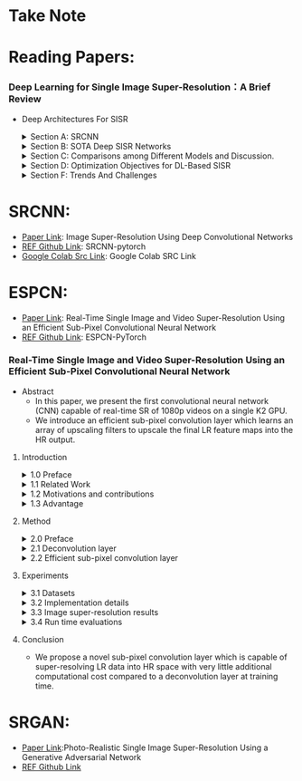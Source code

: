 # Take Note

# Reading Papers:
### Deep Learning for Single Image Super-Resolution：A Brief Review
* Deep Architectures For SISR
    <details>
    <summary> Section A: SRCNN </summary>

    * A three-layer CNN.
    * The filter size of each layer are [`64 x 1 x 9 x 9`, `32 x 64 x 5 x 5`, `1 x 32 x 5 x 5`]
    * The functions of these three nonlinear transformations are `(1) Patch extraction, (2) Nonlinear mapping, (3) Reconstuction`.
    * The loss function：mean square error (MSE).
    * We argue that its acclaim is owing to the CNN's strong capability of learning valid representations from big data in an end-to-end manner.
    </details>
    <details>
    <summary> Section B: SOTA Deep SISR Networks </summary>

    * Learning Effective Upsampling with CNN 
        * FSRCNN is the first work to use normal deconvolution layer to reconstruct HR images from LR feature maps.
        * ESPCN
            * Efficient Subpixel Convolution Layer
            * Rather than increasing resolution by explicitly enlarging feature maps as the deconvolution layer does, ESPCN extends the channels of the output features for storing the extra points to increase resolution and then rearranges these points to obtain the HR output through a specific mapping criterion.
        
    * The Deeper, The Better
        * VDSR is the first very deep model used in SISR.
            * The second contribution is the residual learning.
        * DRCN
            * To overcome the difficulties of training a deep recursive CNN, a multisupervised strategy is applied, and the result can be regarded as the fusion of 16 intermediate results.
        * SRResNet
            * It composed of 16 residual units (a residual unit consists of two nonlinear convolutions with residual learning.)
        * DRRN
        * DRCN
            * Then, to accommodate parameter reduction, each block shares the same parameters and is reused recursively.
        * EDSR
            * Remove the usage of BN.
            * Increases the number of output features of each layer on a large scale.
        * MDSR
            * Achieve the multiscale architecture.
        * SRDenseNet

    * Combining Properties of the SISR process with the Design of the CNN Frame
        * Combining sparse coding with deep NN
        * Learning to ensemble by NN
        * Deep architectures with progressive methodology
            * DEGREE
            * LapSRN: Generate SR of different scales progressively.
            * PixelSR: 
                * Leverage conditional autoregresive models to generate SR pixel-by-pixel.
                * First applies conditional PixelCNN to SISR.
        * Deep architectures with backprojection
        * Usage of additional information from LR
            * DEGREE: takes the edge map of LR as another input.
            * SFT-GAN: extra semantic information of LR for better perceptual quality.
        * Reconstruction-based frameworks based on priors offered by deep NN
            * IRCNN: they first trained a series of CNN-based denoisers with different noise levels and took backprojection as the reconstruction part.
        * Deep architectures with internal examples
            * ZSSR: 
                * the first literature combining deep architectures with interal-example learning.
                * However, this approach will increase runtime immensely.
    </details>
    <details>
    <summary> Section C: Comparisons among Different Models and Discussion. </summary>
    
    * PSNR/SSIM for measuring reconstruction quality
    * Number of parameters of NN for measuring storage efficiency (Params)
    * Number of composite multiply-accumulate operations for measuring computational efficiency (Mult&Adds)
    * MAYBE use ESPCN because the parameters is much smaller than others and its Mult&Adds is also smaller.
    * MAYBE use SRGAN because it's GAN-based.
    </details>
    <details>
    <summary> Section D: Optimization Objectives for DL-Based SISR </summary>

    * Benchmark of Optimization Objectives for DL-based SISR
        * MSE favors a high PSNR.
    * Objective Functions Based on non-Gaussian Additive Noises
    * Optimizing Forward KLD with Nonparametric Estimation
    
    * Section E: Characters of Different Objective Fucntions
    </details>
    <details>        
    <summary> Section F: Trends And Challenges </summary>
    
    * Lighter Deep Architectures for Efficient SISR.
    * More Effective DL Algorithms for Large-scale SISR and SISR with Unknow Corruption.
    * Theoretical Understanding of Deep Models for SISR.
    * More Rational Assessment Criteria for SISR in Different Applications.
    </details>
# SRCNN: 
* [Paper Link](https://arxiv.org/abs/1501.00092): Image Super-Resolution Using Deep Convolutional Networks
* [REF Github Link](https://github.com/yjn870/SRCNN-pytorch): SRCNN-pytorch
* [Google Colab Src Link](https://colab.research.google.com/drive/16nYeVokmDM_1cc_bi6z0Zu-MX9MRTbU3#scrollTo=GgR0KL5H2zv8): Google Colab SRC Link
# ESPCN:
* [Paper Link](https://arxiv.org/abs/1609.05158): Real-Time Single Image and Video Super-Resolution Using an Efficient Sub-Pixel Convolutional Neural Network
* [REF Github Link](https://github.com/Lornatang/ESPCN-PyTorch/blob/a3804d810e1416356c9e2b0bbb1619e39fa858d4/espcn_pytorch/model.py#L18): ESPCN-PyTorch
### Real-Time Single Image and Video Super-Resolution Using an Efficient Sub-Pixel Convolutional Neural Network
* Abstract
    * In this paper, we present the first convolutional neural network (CNN) capable of real-time SR of 1080p videos on a single K2 GPU.
    * We introduce an efficient sub-pixel convolution layer which learns an array of upscaling filters to upscale the final LR feature maps into the HR output.

1. Introduction
    <details>
    <summary> 1.0 Preface </summary>

    * The global SR problem assumes LR data to be a low-pass filtered (blurred), downsampled and nisy version of HR data.
    * It's a highly ill-posed problem, due to the loss of high-frequency information that occurs during the non-invertible low-pass filtering and subsampling operations.
    </details>
    <details>
    <summary> 1.1 Related Work </summary>

    * Sparse coding is an effective mechanism that assumes any natural image can be sparsely represented in a transform domain.
    * This transform domain is usually a dictionary of image atoms, which can be learnt through a training process that tries to discover the correspondence between LR and HR patches.
    </details>
    <details>
    <summary> 1.2 Motivations and contributions </summary>

    * To super-resolve a LR image into HR space, it is necessary to increase the resolution of the LR image to match that of the HR image at some point.
    * In this paper, contrary to previous works, we propose to increase the resolution from LR to HR only at the very end of the network and super-resolbe HR data from LR feature maps.
    </details>
    <details>
    <summary> 1.3 Advantage </summary>

    * For a network with L layers, we learn n_L-1 upscaling filters for the n_L-1 feature maps as opposed to one upscaling filter for the input image.
    * Thus, the network is capable of learning a better and more complex LR to HR mapping compared to a single fixed filter upscaling at the first layer.
    </details>

2. Method
    <details>
    <summary> 2.0 Preface </summary>

    * The downsampling operation is deterministic and known: to produce I^LR from I^HR, we first convolve I^HR using a Gaussian filter - then downsample the image by a factor of r.
    * In general, both I^LR and I^HR can have C color channels, thus they are represented as real-valued tensors of size H x W x C and rH x rW x C, respectively.
    * To solve the SISR problem, the SRCNN recovers from an upscaled and interpolated version of I^LR instead of I^LR.
    * In ESPCN, they avoid upscaling I^LR before feeding it into the network. Instead, they first apply a l layer convolutional neural network directly to the LR image, and then apply a sub-pixel convolution layer that upscaled the LR feature maps to produce I^SR.
    </details>
    <details>
    <summary> 2.1 Deconvolution layer </summary>
    
    * The addition of a deconvolution layer is a popular choice for recovering resolution from max-pooling adn other image down-sample layers.
    * It's trival to show that the bicubic interpolation used in SDRCNN is a psecial case of the decovolution layer.
    </details>
    <details>
    <summary> 2.2 Efficient sub-pixel convolution layer </summary>

    * PS is an periodic shuffling operator that rearranges the elements of a H x W x C * r^2 tensor to a tensor of shape rH x rW x C.
    * Given a training set consisting of HR image examples, we generatethe corresponding LR images, and calculate the pixel-wise mean squared error (MSE) of the reconstructuion as an objective function to train the network.
    </details>

3. Experiments
    <details>
    <summary> 3.1 Datasets </summary>
    
    * For their final models, they use 50,000 randomly selected images from ImageNet for the Training.
    * We only consider the luminance channel in YCbCr colour space in this section because humans are more sensitive to luminance changes.
    </details>
    <details>
    <summary> 3.2 Implementation details </summary>

    * The training stops after no improvement of the cost function is observed after 100 epochs.
    * Initial learning rate is set to 0.01 and final learning rate is set to 0.0001 and updated gradually when the improvement of the cost function is smaller than a threshold miu.The final layer learns 10 times slower.
    </details>
    <details>
    <summary> 3.3 Image super-resolution results </summary>
    
    * It is noticeable that despite each filter is independent in LR space, out independent filters is actually smooth in the HR space after PS.
    * Compared to SRCNN's last layer filters, their final layer filters has complex patterns for different feature maps, it also has much richer and more meaningful representations.
    * Result suggest that tanh function performs better for SISR compared to relu.
    </details>
    <details>
    <summary> 3.4 Run time evaluations </summary>

    * The mean PSNR (dB) of different methods. Benchmarks: Set5, Set14, BSD300, BSD500
    </details>

4. Conclusion
    * We propose a novel sub-pixel convolution layer which is capable of super-resolving LR data into HR space with very little additional computational cost compared to a deconvolution layer at training time.
# SRGAN:
* [Paper Link](https://arxiv.org/abs/1609.04802):Photo-Realistic Single Image Super-Resolution Using a Generative Adversarial Network
* [REF Github Link](https://github.com/Lornatang/SRGAN-PyTorch)